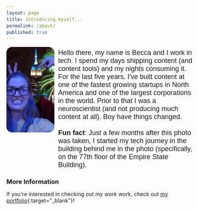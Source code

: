 ```yaml
---
layout: page
title: Introducing myself...
permalink: /about/
published: true
---
```


<html>
<head>
<style type="text/css">
* {margin: 0; padding: 0;}
#container {height: 100%; width:100%; font-size: 0;}
#left, #middle, #right {display: inline-block; *display: inline; zoom: 1; vertical-align: top; font-size: 12px;}
#left {width: 25%; margin-right: 10px; border-radius: 15px;}
#right {width: 70%; font-family:"helvetica"; margin-top: 5px; font-size: 18px;}
img {border-radius: 15px;}
</style>
</head>
<body>
<div id="container">
    <div id="left">
      <img src="https://raw.githubusercontent.com/beccarobins/beccarobins.github.io/master/images/becca-stupid-face.jpg" alt="Photograph of Becca's lovely face with the Empire State Building in the background.">
  </div>
    <div id="right"> Hello there, my name is Becca and I work in tech. I spend my days shipping content (and content tools) and my nights consuming it. For the last five years, I've built content at one of the fastest growing startups in North America and one of the largest corporations in the world. Prior to that I was a neuroscientist (and not producing much content at all). Boy have things changed.<br> <br>     
    <strong>Fun fact</strong>: Just a few months after this photo was taken, I started my tech journey in the building behind me in the photo (specifically, on the 77th floor of the Empire State Building).</div>
</div>
</body>
</html>

### More Information

If you're interested in checking out my _work_ work, check out [my portfolio](https://www.beccarobins.com){:target="_blank"}!
